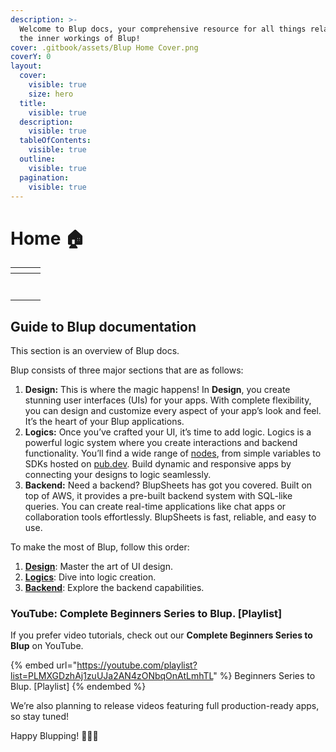 ```yaml
---
description: >-
  Welcome to Blup docs, your comprehensive resource for all things related to
  the inner workings of Blup!
cover: .gitbook/assets/Blup Home Cover.png
coverY: 0
layout:
  cover:
    visible: true
    size: hero
  title:
    visible: true
  description:
    visible: true
  tableOfContents:
    visible: true
  outline:
    visible: true
  pagination:
    visible: true
---
```


# Home 🏠



<table data-view="cards"><thead><tr><th></th><th></th><th></th></tr></thead><tbody><tr><td></td><td></td><td></td></tr><tr><td></td><td></td><td></td></tr><tr><td></td><td></td><td></td></tr><tr><td></td><td></td><td></td></tr><tr><td></td><td></td><td></td></tr><tr><td></td><td></td><td></td></tr><tr><td></td><td></td><td></td></tr></tbody></table>

## Guide to Blup documentation

This section is an overview of Blup docs.&#x20;

Blup consists of three major sections that are as follows:

1. **Design:** This is where the magic happens! In **Design**, you create stunning user interfaces (UIs) for your apps. With complete flexibility, you can design and customize every aspect of your app’s look and feel. It’s the heart of your Blup applications.
2. **Logics:** Once you’ve crafted your UI, it’s time to add logic. Logics is a powerful logic system where you create interactions and backend functionality. You’ll find a wide range of [nodes](wiki/logics/ui-nodes/), from simple variables to SDKs hosted on [pub.dev](https://pub.dev). Build dynamic and responsive apps by connecting your designs to logic seamlessly.
3. **Backend:** Need a backend? BlupSheets has got you covered. Built on top of AWS, it provides a pre-built backend system with SQL-like queries. You can create real-time applications like chat apps or collaboration tools effortlessly. BlupSheets is fast, reliable, and easy to use.

To make the most of Blup, follow this order:

1. [**Design**](wiki/design-ui/): Master the art of UI design.
2. [**Logics**](wiki/logics/): Dive into logic creation.
3. [**Backend**](wiki/backend/): Explore the backend capabilities.

### YouTube: Complete Beginners Series to Blup. \[Playlist]

If you prefer video tutorials, check out our **Complete Beginners Series to Blup** on YouTube.

{% embed url="https://youtube.com/playlist?list=PLMXGDzhAj1zuUJa2AN4zONbqOnAtLmhTL" %}
Beginners Series to Blup. \[Playlist]
{% endembed %}

We’re also planning to release videos featuring full production-ready apps, so stay tuned!

Happy Blupping! 🚀🎨🔌
